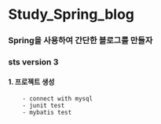 # Study_Spring_blog

### Spring을 사용하여 간단한 블로그를 만들자
### sts version 3

#### 1. 프로젝트 생성
        - connect with mysql
        - junit test
        - mybatis test
